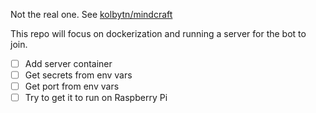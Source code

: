 Not the real one. See [kolbytn/mindcraft](https://github.com/kolbytn/mindcraft)

This repo will focus on dockerization and running a server for the bot to join.

- [ ] Add server container
- [ ] Get secrets from env vars
- [ ] Get port from env vars
- [ ] Try to get it to run on Raspberry Pi